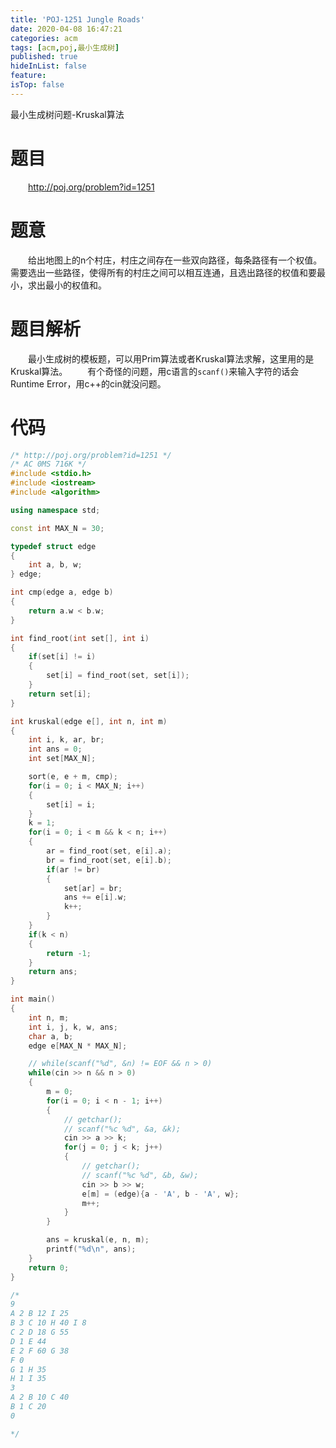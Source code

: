 ```yaml
---
title: 'POJ-1251 Jungle Roads'
date: 2020-04-08 16:47:21
categories: acm
tags: [acm,poj,最小生成树]
published: true
hideInList: false
feature: 
isTop: false
---
```

最小生成树问题-Kruskal算法
<!-- more -->

# 题目
&emsp;&emsp;<http://poj.org/problem?id=1251>

# 题意
&emsp;&emsp;给出地图上的n个村庄，村庄之间存在一些双向路径，每条路径有一个权值。需要选出一些路径，使得所有的村庄之间可以相互连通，且选出路径的权值和要最小，求出最小的权值和。

# 题目解析
&emsp;&emsp;最小生成树的模板题，可以用Prim算法或者Kruskal算法求解，这里用的是Kruskal算法。
&emsp;&emsp;有个奇怪的问题，用c语言的`scanf()`来输入字符的话会Runtime Error，用c++的cin就没问题。

# 代码
```cpp
/* http://poj.org/problem?id=1251 */
/* AC 0MS 716K */
#include <stdio.h>
#include <iostream>
#include <algorithm>

using namespace std;

const int MAX_N = 30;

typedef struct edge
{
	int a, b, w;
} edge;

int cmp(edge a, edge b)
{
	return a.w < b.w;
}

int find_root(int set[], int i)
{
	if(set[i] != i)
	{
		set[i] = find_root(set, set[i]);
	}
	return set[i];
}

int kruskal(edge e[], int n, int m)
{
	int i, k, ar, br;
	int ans = 0;
	int set[MAX_N];

	sort(e, e + m, cmp);
	for(i = 0; i < MAX_N; i++)
	{
		set[i] = i;
	}
	k = 1;
	for(i = 0; i < m && k < n; i++)
	{
		ar = find_root(set, e[i].a);
		br = find_root(set, e[i].b);
		if(ar != br)
		{
			set[ar] = br;
			ans += e[i].w;
			k++;
		}
	}
	if(k < n)
	{
		return -1;
	}
	return ans;
}

int main()
{
	int n, m;
	int i, j, k, w, ans;
	char a, b;
	edge e[MAX_N * MAX_N];

	// while(scanf("%d", &n) != EOF && n > 0)
	while(cin >> n && n > 0)
	{
		m = 0;
		for(i = 0; i < n - 1; i++)
		{
			// getchar();
			// scanf("%c %d", &a, &k);
			cin >> a >> k;
			for(j = 0; j < k; j++)
			{
				// getchar();
				// scanf("%c %d", &b, &w);
				cin >> b >> w;
				e[m] = (edge){a - 'A', b - 'A', w};
				m++;
			}
		}

		ans = kruskal(e, n, m);
		printf("%d\n", ans);
	}
	return 0;
}

/*
9
A 2 B 12 I 25
B 3 C 10 H 40 I 8
C 2 D 18 G 55
D 1 E 44
E 2 F 60 G 38
F 0
G 1 H 35
H 1 I 35
3
A 2 B 10 C 40
B 1 C 20
0

*/

```